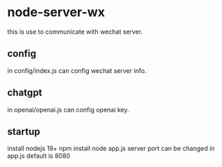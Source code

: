 # node-server-wx
this is use to communicate with wechat server.

## config
in config/index.js can config wechat server info.

## chatgpt
in openai/openai.js can config openai key.

## startup
install nodejs 19+
npm install
node app.js
server port can be changed in app.js default is 8080

